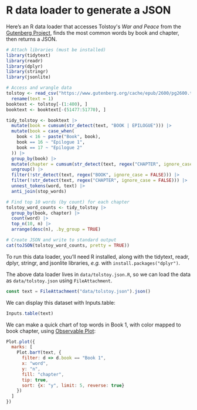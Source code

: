 # R data loader to generate a JSON

Here’s an R data loader that accesses Tolstoy's _War and Peace_ from the [Gutenberg Project](https://www.gutenberg.org/ebooks/2600), finds the most common words by book and chapter, then returns a JSON.

```r
# Attach libraries (must be installed)
library(tidytext)
library(readr)
library(dplyr)
library(stringr)
library(jsonlite)

# Access and wrangle data
tolstoy <- read_csv("https://www.gutenberg.org/cache/epub/2600/pg2600.txt") |>
  rename(text = 1)
booktext <- tolstoy[-(1:400), ]
booktext <- booktext[-(51477:51770), ]

tidy_tolstoy <- booktext |>
  mutate(book = cumsum(str_detect(text, "BOOK | EPILOGUE"))) |>
  mutate(book = case_when(
    book < 16 ~ paste("Book", book),
    book == 16 ~ "Epilogue 1",
    book == 17 ~ "Epilogue 2"
  )) |>
  group_by(book) |>
  mutate(chapter = cumsum(str_detect(text, regex("CHAPTER", ignore_case = FALSE)))) |>
  ungroup() |>
  filter(!str_detect(text, regex("BOOK", ignore_case = FALSE))) |>
  filter(!str_detect(text, regex("CHAPTER", ignore_case = FALSE))) |>
  unnest_tokens(word, text) |>
  anti_join(stop_words)

# Find top 10 words (by count) for each chapter
tolstoy_word_counts <- tidy_tolstoy |>
  group_by(book, chapter) |>
  count(word) |>
  top_n(10, n) |>
  arrange(desc(n), .by_group = TRUE)

# Create JSON and write to standard output
cat(toJSON(tolstoy_word_counts, pretty = TRUE))
```

<div class="note">

To run this data loader, you’ll need R installed, along with the tidytext, readr, dplyr, stringr, and jsonlite libraries, _e.g._ with `install.packages("dplyr")`.

</div>

The above data loader lives in `data/tolstoy.json.R`, so we can load the data as `data/tolstoy.json` using `FileAttachment`.

```js echo
const text = FileAttachment("data/tolstoy.json").json()
```

We can display this dataset with Inputs.table:

```js echo
Inputs.table(text)
```

We can make a quick chart of top words in Book 1, with color mapped to book chapter, using [Observable Plot](https://observablehq.com/plot/):

```js echo
Plot.plot({
  marks: [
    Plot.barY(text, {
      filter: d => d.book == "Book 1",
      x: "word",
      y: "n",
      fill: "chapter",
      tip: true,
      sort: {x: "y", limit: 5, reverse: true}
    })
  ]
})
```
